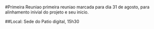 #Primeira Reuniao 
primeira reuniao marcada para dia 31 de agosto, para alinhamento inivial do projeto e seu inicio.

##Local: Sede do Patio digital, 15h30

